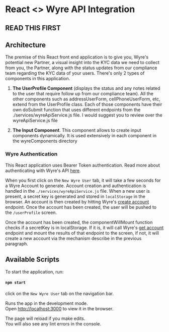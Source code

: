 # React <> Wyre API Integration

## READ THIS FIRST

## Architecture

The premise of this React front end application is to give you, Wyre's potential new Partner, a visual insight into the KYC data we need to collect from you, the Partner, along with the status updates from our compliance team regarding the KYC data of your users. There's only 2 types of components in this application.

1. **The UserProfile Component** (displays the status and any notes related to the user that require follow up from our compliance team). All the other components such as addressUserForm, cellPhoneUserForm, etc, extend from the UserProfile class. Each of those components have their own doSubmit function that uses different endpoints from the ./services/wyreApiService.js file. I would suggest you to review over the wyreApiService.js file

2. **The Input Component**. This component allows to create input components dynamically. It is used extensively in each component in the wyreComponents directory

### Wyre Authentication

This React application uses Bearer Token authentication. Read more about authenticating with Wyre's API [here](https://docs.sendwyre.com/docs/authentication).

When you first click on the `New Wyre User` tab, it will take a few seconds for a Wyre Account to generate. Account creation and authentication is handled in the `./services/wyreApiService.js` file. When a new user is present, a secret key is generated and stored in `localStorage` in the browser. An account is then created by hitting Wyre's [create account](https://docs.sendwyre.com/docs/create-account) endpoint. Once the account has been created, the user will be pushed to the `/userProfile` screen.

Once the account has been created, the componentWillMount function checks if a secretKey is in localStorage. If it is, it will call Wyre's [get account](https://docs.sendwyre.com/docs/get-account) endpoint and mount the results of that endpoint to the screen, if not, it will create a new account via the mechanism describe in the previous paragraph.

## Available Scripts

To start the application, run:

#### `npm start`

click on the `New Wyre User` tab on the navigation bar.

Runs the app in the development mode.<br>
Open [http://localhost:3000](http://localhost:3000) to view it in the browser.

The page will reload if you make edits.<br>
You will also see any lint errors in the console.

